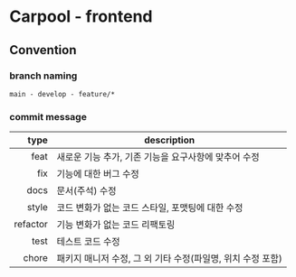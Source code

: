 # Carpool - frontend

## Convention

### branch naming
```
main - develop - feature/*
```

### commit message
| type | description |
|--:|--------------|
|feat|새로운 기능 추가, 기존 기능을 요구사항에 맞추어 수정|
|fix|기능에 대한 버그 수정|
|docs|문서(주석) 수정|
|style|코드 변화가 없는 코드 스타일, 포맷팅에 대한 수정|
|refactor|기능 변화가 없는 코드 리팩토링|
|test|테스트 코드 수정|
|chore|패키지 매니저 수정, 그 외 기타 수정(파일명, 위치 수정 포함)|
